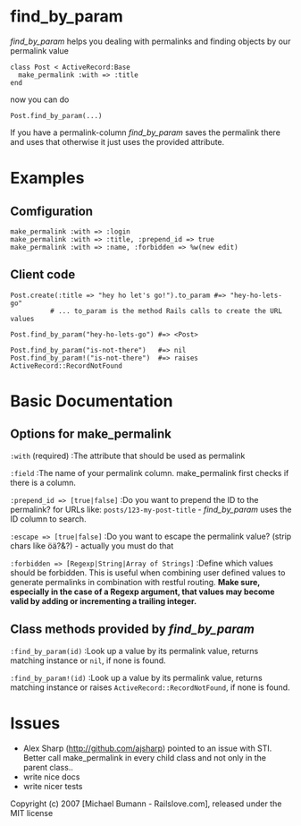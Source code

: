 find_by_param
=============

*find_by_param* helps you dealing with permalinks and finding objects by our
permalink value

    class Post < ActiveRecord:Base
      make_permalink :with => :title
    end

now you can do 
  
    Post.find_by_param(...)

If you have a permalink-column *find_by_param* saves the permalink there and
uses that otherwise it just uses the provided attribute.


Examples
========

Comfiguration
-------------

    make_permalink :with => :login
    make_permalink :with => :title, :prepend_id => true
    make_permalink :with => :name, :forbidden => %w(new edit)

Client code
-----------

    Post.create(:title => "hey ho let's go!").to_param #=> "hey-ho-lets-go" 
              # ... to_param is the method Rails calls to create the URL values

    Post.find_by_param("hey-ho-lets-go") #=> <Post>

    Post.find_by_param("is-not-there")   #=> nil
    Post.find_by_param!("is-not-there")  #=> raises ActiveRecord::RecordNotFound


Basic Documentation
===================

Options for make_permalink
--------------------------

  `:with` (required)
  :The attribute that should be used as permalink

  `:field`
  :The name of your permalink column. make_permalink first checks if there is a
  column. 

  `:prepend_id => [true|false]`
  :Do you want to prepend the ID to the permalink? for URLs like:
  `posts/123-my-post-title` - *find_by_param* uses the ID column to search.

  `:escape => [true|false]`
  :Do you want to escape the permalink value? (strip chars like öä?&?) -
  actually you must do that

  `:forbidden => [Regexp|String|Array of Strings]`
  :Define which values should be forbidden. This is useful when combining user
  defined values to generate permalinks in combination with restful routing.
  **Make sure, especially in the case of a Regexp argument, that values may
  become valid by adding or incrementing a trailing integer.**


Class methods provided by *find_by_param*
---------------------------------------

  `:find_by_param(id)`
  :Look up a value by its permalink value, returns matching instance or `nil`,
  if none is found.

  `:find_by_param!(id)`
  :Look up a value by its permalink value, returns matching instance or raises
  `ActiveRecord::RecordNotFound`, if none is found.


Issues
=======

* Alex Sharp (http://github.com/ajsharp) pointed to an issue with STI. Better call make_permalink in every child class and not only in the parent class..
* write nice docs
* write nicer tests

Copyright (c) 2007 \[Michael Bumann - Railslove.com\], released under the MIT license
